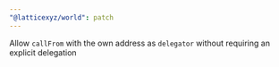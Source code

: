 ```yaml
---
"@latticexyz/world": patch
---
```


Allow `callFrom` with the own address as `delegator` without requiring an explicit delegation
